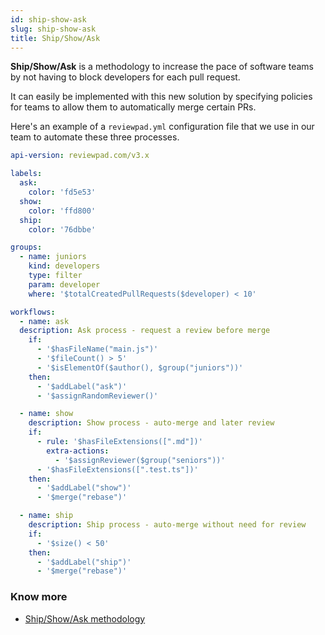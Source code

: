 ```yaml
---
id: ship-show-ask
slug: ship-show-ask
title: Ship/Show/Ask
---
```


**Ship/Show/Ask** is a methodology to increase the pace of software teams by not having to block developers for each pull request.

It can easily be implemented with this new solution by specifying policies for teams to allow them to automatically merge certain PRs.

Here's an example of a `reviewpad.yml` configuration file that we use in our team to automate these three processes.

```yaml
api-version: reviewpad.com/v3.x

labels:
  ask:
    color: 'fd5e53'
  show:
    color: 'ffd800'
  ship:
    color: '76dbbe'

groups:
  - name: juniors
    kind: developers
    type: filter
    param: developer
    where: '$totalCreatedPullRequests($developer) < 10'

workflows:
  - name: ask
  description: Ask process - request a review before merge
    if:
      - '$hasFileName("main.js")'
      - '$fileCount() > 5'
      - '$isElementOf($author(), $group("juniors"))'
    then:
      - '$addLabel("ask")'
      - '$assignRandomReviewer()'

  - name: show
    description: Show process - auto-merge and later review
    if:
      - rule: '$hasFileExtensions([".md"])'
        extra-actions:
          - '$assignReviewer($group("seniors"))'
      - '$hasFileExtensions([".test.ts"])'
    then:
      - '$addLabel("show")'
      - '$merge("rebase")'

  - name: ship
    description: Ship process - auto-merge without need for review
    if:
      - '$size() < 50'
    then:
      - '$addLabel("ship")'
      - '$merge("rebase")'
```

### Know more

- [Ship/Show/Ask methodology](https://martinfowler.com/articles/ship-show-ask.html)
